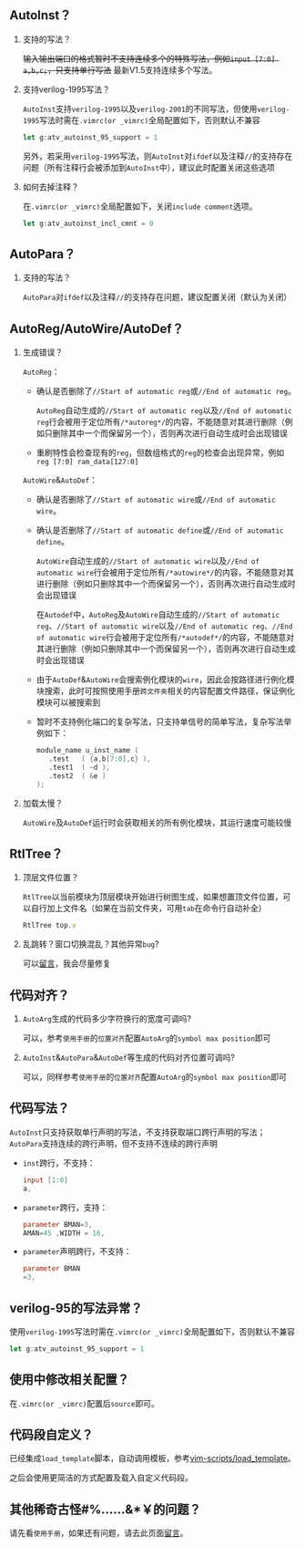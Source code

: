 ## AutoInst？

1. 支持的写法？

   ~~输入输出端口的格式暂时不支持连续多个的特殊写法，例如`input [7:0] a,b,c;`，只支持单行写法~~ 最新V1.5支持连续多个写法。

2. 支持verilog-1995写法？

   `AutoInst`支持`verilog-1995`以及`verilog-2001`的不同写法，但使用`verilog-1995`写法时需在`.vimrc(or _vimrc)`全局配置如下，否则默认不兼容

   ```javascript
   let g:atv_autoinst_95_support = 1
   ```

   另外，若采用`verilog-1995`写法，则`AutoInst`对`ifdef`以及注释`//`的支持存在问题（所有注释行会被添加到`AutoInst`中），建议此时配置关闭这些选项

3. 如何去掉注释？

   在`.vimrc(or _vimrc)`全局配置如下，关闭`include comment`选项。

   ```javascript
   let g:atv_autoinst_incl_cmnt = 0
   ```

## AutoPara？

1. 支持的写法？

   `AutoPara`对`ifdef`以及注释`//`的支持存在问题，建议配置关闭（默认为关闭）

## AutoReg/AutoWire/AutoDef？

1. 生成错误？

   `AutoReg`：

   - 确认是否删除了`//Start of automatic reg`或`//End of automatic reg`。

     `AutoReg`自动生成的`//Start of automatic reg`以及`//End of automatic reg`行会被用于定位所有`/*autoreg*/`的内容，不能随意对其进行删除（例如只删除其中一个而保留另一个），否则再次进行自动生成时会出现错误

   - 重刷特性会检查现有的`reg`，但数组格式的`reg`的检查会出现异常，例如`reg [7:0] ram_data[127:0]`

   `AutoWire`&`AutoDef`：

   - 确认是否删除了`//Start of automatic wire`或`//End of automatic wire`。

   - 确认是否删除了`//Start of automatic define`或`//End of automatic define`。

     `AutoWire`自动生成的`//Start of automatic wire`以及`//End of automatic wire`行会被用于定位所有`/*autowire*/`的内容，不能随意对其进行删除（例如只删除其中一个而保留另一个），否则再次进行自动生成时会出现错误

     在`Autodef`中，`AutoReg`及`AutoWire`自动生成的`//Start of automatic reg`、`//Start of automatic wire`以及`//End of automatic reg`、`//End of automatic wire`行会被用于定位所有`/*autodef*/`的内容，不能随意对其进行删除（例如只删除其中一个而保留另一个），否则再次进行自动生成时会出现错误

   - 由于`AutoDef`&`AutoWire`会搜索例化模块的`wire`，因此会按路径进行例化模块搜索，此时可按照使用手册`跨文件夹`相关的内容配置文件路径，保证例化模块可以被搜索到

   - 暂时不支持例化端口的复杂写法，只支持单信号的简单写法，复杂写法举例如下：

     ```verilog
     module_name u_inst_name (
     	.test   ( {a,b[7:0],c} ),
     	.test1  ( ~d ),
     	.test2  ( &e )
     );
     ```

2. 加载太慢？

   `AutoWire`及`AutoDef`运行时会获取相关的所有例化模块，其运行速度可能较慢

## RtlTree？

1. 顶层文件位置？

   `RtlTree`以当前模块为顶层模块开始进行树图生成，如果想置顶文件位置，可以自行加上文件名（如果在当前文件夹，可用`tab`在命令行自动补全）

   ```javascript
   RtlTree top.v
   ```

2. 乱跳转？窗口切换混乱？其他异常`bug`?

   可以[留言](https://blog.honk.wang/posts/AutoMatic#post-comment)，我会尽量修复
   

## 代码对齐？

1. `AutoArg`生成的代码多少字符换行的宽度可调吗?

   可以，参考`使用手册`的`位置对齐`配置`AutoArg`的`symbol max position`即可

2. `AutoInst`&`AutoPara`&`AutoDef`等生成的代码对齐位置可调吗?

   可以，同样参考`使用手册`的`位置对齐`配置`AutoArg`的`symbol max position`即可

## 代码写法？

`AutoInst`只支持获取单行声明的写法，不支持获取端口跨行声明的写法；`AutoPara`支持连续的跨行声明，但不支持不连续的跨行声明

- `inst`跨行，不支持：

  ```verilog
  input [1:0]
  a,
  ```

- `parameter`跨行，支持：

  ```verilog
  parameter BMAN=3, 
  AMAN=45 ,WIDTH = 16, 
  ```

- `parameter`声明跨行，不支持：

  ```verilog
  parameter BMAN
  =3, 
  ```

## verilog-95的写法异常？

使用`verilog-1995`写法时需在`.vimrc(or _vimrc)`全局配置如下，否则默认不兼容

```javascript
let g:atv_autoinst_95_support = 1
```

## 使用中修改相关配置？

在`.vimrc(or _vimrc)`配置后`source`即可。

## 代码段自定义？

已经集成`load_template`脚本，自动调用模板，参考[vim-scripts/load_template](https://github.com/vim-scripts/load_template)。

之后会使用更简洁的方式配置及载入自定义代码段。

## 其他稀奇古怪#%……&*￥的问题？

请先看`使用手册`，如果还有问题，请去此页面[留言](https://blog.honk.wang/posts/AutoMatic#post-comment)。

